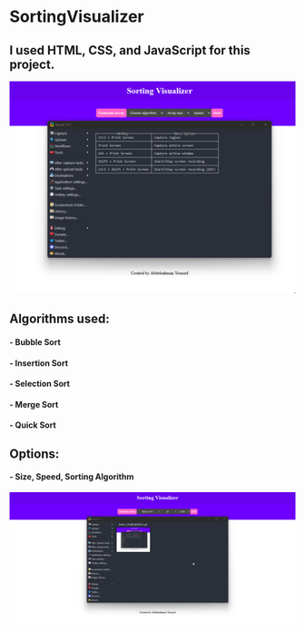 # SortingVisualizer

## I used HTML, CSS, and JavaScript for this project. 

![](Sorting_Visualizer.gif)

## Algorithms used: 
#### - Bubble Sort
#### - Insertion Sort
#### - Selection Sort
#### - Merge Sort
#### - Quick Sort

## Options: 
#### - Size, Speed, Sorting Algorithm
![](Options.gif)
